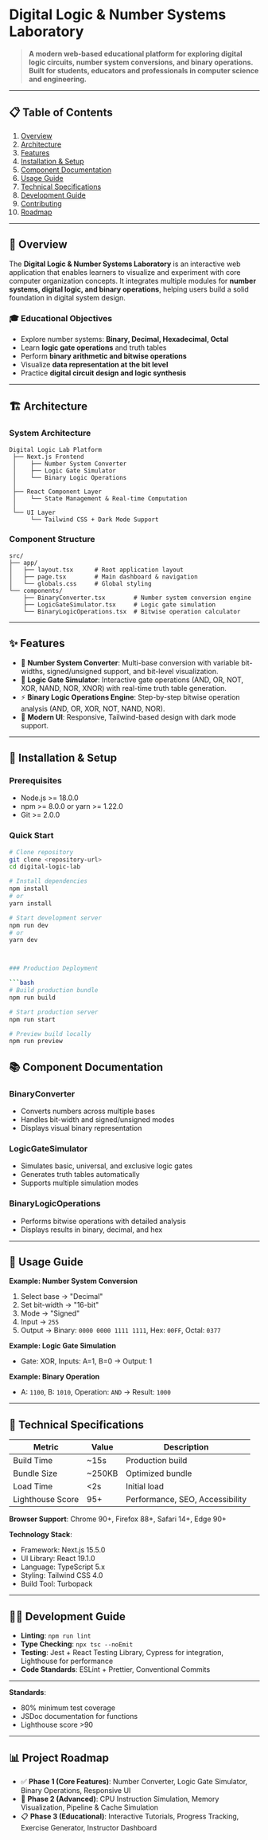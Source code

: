 

# Digital Logic & Number Systems Laboratory



> **A modern web-based educational platform for exploring digital logic circuits, number system conversions, and binary operations. Built for students, educators and professionals in computer science and engineering.**

---

## 📋 Table of Contents

1. [Overview](#-overview)
2. [Architecture](#-architecture)
3. [Features](#-features)
4. [Installation & Setup](#-installation--setup)
5. [Component Documentation](#-component-documentation)
6. [Usage Guide](#-usage-guide)
7. [Technical Specifications](#-technical-specifications)
8. [Development Guide](#-development-guide)
9. [Contributing](#-contributing)
10. [Roadmap](#-project-roadmap)

---

## 🎯 Overview

The **Digital Logic & Number Systems Laboratory** is an interactive web application that enables learners to visualize and experiment with core computer organization concepts. It integrates multiple modules for **number systems, digital logic, and binary operations**, helping users build a solid foundation in digital system design.

### 🎓 Educational Objectives

* Explore number systems: **Binary, Decimal, Hexadecimal, Octal**
* Learn **logic gate operations** and truth tables
* Perform **binary arithmetic and bitwise operations**
* Visualize **data representation at the bit level**
* Practice **digital circuit design and logic synthesis**

---

## 🏗️ Architecture

### System Architecture

```
Digital Logic Lab Platform
 ├── Next.js Frontend
 │    ├── Number System Converter
 │    ├── Logic Gate Simulator
 │    └── Binary Logic Operations
 │
 ├── React Component Layer
 │    └── State Management & Real-time Computation
 │
 └── UI Layer
      └── Tailwind CSS + Dark Mode Support
```

### Component Structure

```
src/
├── app/
│   ├── layout.tsx      # Root application layout
│   ├── page.tsx        # Main dashboard & navigation
│   └── globals.css     # Global styling
└── components/
    ├── BinaryConverter.tsx        # Number system conversion engine
    ├── LogicGateSimulator.tsx     # Logic gate simulation
    └── BinaryLogicOperations.tsx  # Bitwise operation calculator
```

---

## ✨ Features

* 🔢 **Number System Converter**: Multi-base conversion with variable bit-widths, signed/unsigned support, and bit-level visualization.
* 🚪 **Logic Gate Simulator**: Interactive gate operations (AND, OR, NOT, XOR, NAND, NOR, XNOR) with real-time truth table generation.
* ⚡ **Binary Logic Operations Engine**: Step-by-step bitwise operation analysis (AND, OR, XOR, NOT, NAND, NOR).
* 🌙 **Modern UI**: Responsive, Tailwind-based design with dark mode support.

---

## 🚀 Installation & Setup

### Prerequisites

* Node.js >= 18.0.0
* npm >= 8.0.0 or yarn >= 1.22.0
* Git >= 2.0.0

### Quick Start

```bash
# Clone repository
git clone <repository-url>
cd digital-logic-lab

# Install dependencies
npm install
# or
yarn install

# Start development server
npm run dev
# or
yarn dev



### Production Deployment

```bash
# Build production bundle
npm run build

# Start production server
npm run start

# Preview build locally
npm run preview
```



## 📚 Component Documentation

### BinaryConverter

* Converts numbers across multiple bases
* Handles bit-width and signed/unsigned modes
* Displays visual binary representation

### LogicGateSimulator

* Simulates basic, universal, and exclusive logic gates
* Generates truth tables automatically
* Supports multiple simulation modes

### BinaryLogicOperations

* Performs bitwise operations with detailed analysis
* Displays results in binary, decimal, and hex

---

## 📖 Usage Guide

**Example: Number System Conversion**

1. Select base → "Decimal"
2. Set bit-width → "16-bit"
3. Mode → "Signed"
4. Input → `255`
5. Output → Binary: `0000 0000 1111 1111`, Hex: `00FF`, Octal: `0377`

**Example: Logic Gate Simulation**

* Gate: XOR, Inputs: A=1, B=0 → Output: 1

**Example: Binary Operation**

* A: `1100`, B: `1010`, Operation: `AND` → Result: `1000`

---

## 🔧 Technical Specifications

| Metric           | Value   | Description                     |
| ---------------- | ------- | ------------------------------- |
| Build Time       | \~15s   | Production build                |
| Bundle Size      | \~250KB | Optimized bundle                |
| Load Time        | <2s     | Initial load                    |
| Lighthouse Score | 95+     | Performance, SEO, Accessibility |

**Browser Support**: Chrome 90+, Firefox 88+, Safari 14+, Edge 90+

**Technology Stack**:

* Framework: Next.js 15.5.0
* UI Library: React 19.1.0
* Language: TypeScript 5.x
* Styling: Tailwind CSS 4.0
* Build Tool: Turbopack

---

## 👨‍💻 Development Guide

* **Linting**: `npm run lint`
* **Type Checking**: `npx tsc --noEmit`
* **Testing**: Jest + React Testing Library, Cypress for integration, Lighthouse for performance
* **Code Standards**: ESLint + Prettier, Conventional Commits

---

**Standards**:

* 80% minimum test coverage
* JSDoc documentation for functions
* Lighthouse score >90

---

## 📊 Project Roadmap

* ✅ **Phase 1 (Core Features)**: Number Converter, Logic Gate Simulator, Binary Operations, Responsive UI
* 🚧 **Phase 2 (Advanced)**: CPU Instruction Simulation, Memory Visualization, Pipeline & Cache Simulation
* 📋 **Phase 3 (Educational)**: Interactive Tutorials, Progress Tracking, Exercise Generator, Instructor Dashboard


